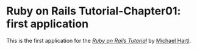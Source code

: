 # Ruby on Rails Tutorial-Chapter01: first application

This is the first application for the
[*Ruby on Rails Tutorial*](http://railstutorial.org/)
by [Michael Hartl](http://michaelhartl.com/).
